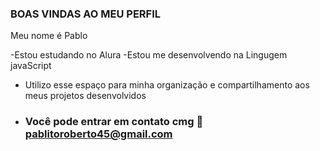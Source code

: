### BOAS VINDAS AO MEU PERFIL

Meu nome é Pablo

-Estou estudando no Alura
-Estou me desenvolvendo na Lingugem javaScript
- Utilizo esse espaço para minha organização e compartilhamento aos meus projetos desenvolvidos
  
- ### Você pode entrar em contato cmg 📧 pablitoroberto45@gmail.com


